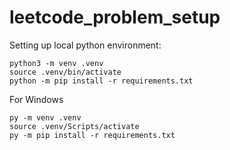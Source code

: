 # leetcode_problem_setup

Setting up local python environment:

```
python3 -m venv .venv
source .venv/bin/activate
python -m pip install -r requirements.txt
```

For Windows

```
py -m venv .venv
source .venv/Scripts/activate
py -m pip install -r requirements.txt
```
